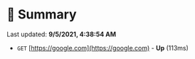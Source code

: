 # 📖 Summary
Last updated: **9/5/2021, 4:38:54 AM**

- `GET` [https://google.com](https://google.com) - **Up** (113ms)
